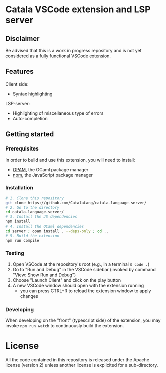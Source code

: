 # Catala VSCode extension and LSP server

## Disclaimer

Be advised that this is a work in progress repository and is not yet
considered as a fully functional VSCode extension.

## Features

Client side:

- Syntax highlighting

LSP-server:

- Highlighting of miscellaneous type of errors
- Auto-completion

## Getting started

### Prerequisites

In order to build and use this extension, you will need to
install:

- [OPAM](https://github.com/ocaml/opam), the OCaml package manager
- [npm](https://www.npmjs.com/), the JavaScript package manager

### Installation

```bash
# 1. Clone this repository
git clone https://github.com/CatalaLang/catala-language-server/
# 2. Go to the directory
cd catala-language-server/
# 3. Install the JS dependencies
npm install
# 4. Install the OCaml dependencies
cd server ; opam install . --deps-only ; cd ..
# 5. Build the extension
npm run compile
```

### Testing

1. Open VSCode at the repository's root (e.g., in a terminal `$ code .`)
2. Go to "Run and Debug" in the VSCode sidebar (invoked by command "View: Show Run and Debug")
3. Choose "Launch Client" and click on the play button
4. A new VSCode window should open with the extension running
   - you can press CTRL+R to reload the extension window to apply changes

### Developing

When developing on the "front" (typescript side) of the extension, you may invoke
`npm run watch` to continuously build the extension.

# License

All the code contained in this repository is released under the Apache
license (version 2) unless another license is explicited for a
sub-directory.
